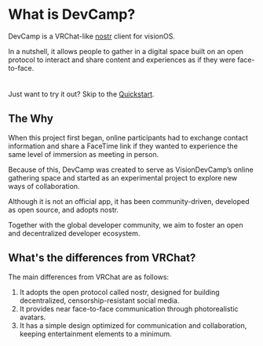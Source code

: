 # What is DevCamp?

<!-- DevCamp is a  community-driven experimental visionOS application created to serve as VisionDevCamp’s digital gathering space. Despite not being an official app, it’s born from a global developer community and aims to nurture an open, decentralized ecosystem. With photorealistic avatars and an immersive shared space, DevCamp brings the feeling of face-to-face communication anywhere in the world, no matter where you are. -->

DevCamp is a VRChat-like [nostr](https://github.com/nostr-protocol/nostr) client for visionOS.

In a nutshell, it allows people to gather in a digital space built on an open protocol to interact and share content and experiences as if they were face-to-face.

<div class="tip custom-block" style="padding-top: 8px">

Just want to try it out? Skip to the [Quickstart](./get-started).

</div>

<!-- ![session](/session1.png) -->

## The Why

When this project first began, online participants had to exchange contact information and share a FaceTime link if they wanted to experience the same level of immersion as meeting in person.

Because of this, DevCamp was created to serve as VisionDevCamp’s online gathering space and started as an experimental project to explore new ways of collaboration.

Although it is not an official app, it has been community-driven, developed as open source, and adopts nostr.

Together with the global developer community, we aim to foster an open and decentralized developer ecosystem.

## What's the differences from VRChat?

The main differences from VRChat are as follows:
1. It adopts the open protocol called nostr, designed for building decentralized, censorship-resistant social media.
2. It provides near face-to-face communication through photorealistic avatars.
3. It has a simple design optimized for communication and collaboration, keeping entertainment elements to a minimum.